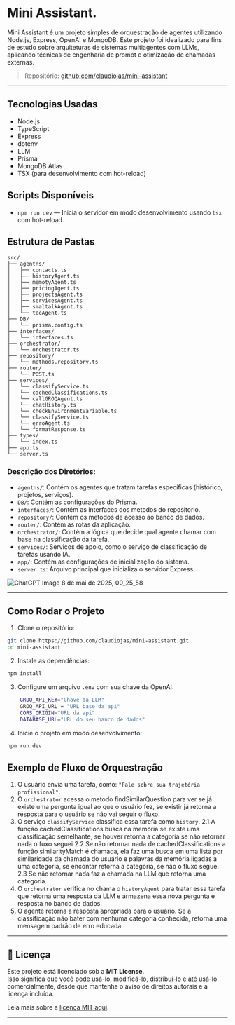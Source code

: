 # Mini Assistant.
Mini Assistant é um projeto simples de orquestração de agentes utilizando Node.js, Express, OpenAI e MongoDB.
Este projeto foi idealizado para fins de estudo sobre arquiteturas de sistemas multiagentes com LLMs, 
aplicando técnicas de engenharia de prompt e otimização de chamadas externas.

> Repositório: [github.com/claudiojas/mini-assistant](https://github.com/claudiojas/mini-assistant.git)

---

## Tecnologias Usadas

- Node.js
- TypeScript
- Express
- dotenv
- LLM
- Prisma
- MongoDB Atlas
- TSX (para desenvolvimento com hot-reload)

## Scripts Disponíveis

- `npm run dev` — Inicia o servidor em modo desenvolvimento usando `tsx` com hot-reload.

## Estrutura de Pastas

```
src/
├── agentns/
│   ├── contacts.ts
│   ├── historyAgent.ts
│   ├── memotyAgent.ts
│   ├── pricingAgent.ts
│   ├── projectsAgent.ts
│   ├── servicesAgent.ts
│   ├── smaltalkAgent.ts
│   └── tecAgent.ts
├── DB/
│   └── prisma.config.ts
├── interfaces/
│   └── interfaces.ts
├── orchestrator/
│   └── orchestrator.ts
├── repository/
│   └── methods.repository.ts
├── router/
│   └── POST.ts
├── services/
│   └── classifyService.ts
│   └── cachedClassifications.ts
│   └── callGROQAgent.ts
│   └── chatHistory.ts
│   └── checkEnvironmentVariable.ts
│   └── classifyService.ts
│   └── erroAgent.ts
│   └── formatResponse.ts
├── types/
│   └── index.ts
├── app.ts
└── server.ts
```

### Descrição dos Diretórios:

- `agentns/`: Contém os agentes que tratam tarefas específicas (histórico, projetos, serviços).
- `DB/`: Contém as configurações do Prisma.
- `interfaces/`: Contém as interfaces dos metodos do repositorio.
- `repository/`: Contém os metodos de acesso ao banco de dados.
- `router/`: Contém as rotas da aplicação.
- `orchestrator/`: Contém a lógica que decide qual agente chamar com base na classificação da tarefa.
- `services/`: Serviços de apoio, como o serviço de classificação de tarefas usando IA.
- `app/`: Contém as configurações de inicialização do sistema.
- `server.ts`: Arquivo principal que inicializa o servidor Express.

![ChatGPT Image 8 de mai  de 2025, 00_25_58](https://github.com/user-attachments/assets/a78658f1-aef4-4c0c-8b32-6ba4085ca5b4)


---

## Como Rodar o Projeto

1. Clone o repositório:

```bash
git clone https://github.com/claudiojas/mini-assistant.git
cd mini-assistant
```

2. Instale as dependências:

```bash
npm install
```

3. Configure um arquivo `.env` com sua chave da OpenAI:

```bash
    GROQ_API_KEY="Chave da LLM"
    GROQ_API_URL = "URL base da api"
    CORS_ORIGIN="URL da api" 
    DATABASE_URL="URL do seu banco de dados"
```

4. Inicie o projeto em modo desenvolvimento:

```bash
npm run dev
```

## Exemplo de Fluxo de Orquestração

1. O usuário envia uma tarefa, como: `"Fale sobre sua trajetória profissional"`.
2. O `orchestrator` acessa o metodo findSimilarQuestion para ver se já existe uma pergunta igual ao que o usuário fez, se existir já retorna a resposta para o usuário se não vai seguir o fluxo.
3. O serviço `classifyService` classifica essa tarefa como `history`.
    2.1 A função cachedClassifications busca na memória se existe uma classificação semelhante, se houver retorna a categoria se não retornar nada o fuxo seguei
    2.2 Se não retornar nada de cachedClassifications a função similarityMatch é chamada, ela faz uma busca em uma lista por similaridade da chamada do usuário e palavras da memória ligadas a uma categoria, se encontar retorna a categoria, se não o fluxo segue.
    2.3 Se não retornar nada faz a chamada na LLM que retorna uma categoria.
4. O `orchestrator` verifica no chama o `historyAgent` para tratar essa tarefa que retorna uma resposta da LLM e armazena essa nova pergunta e resposta no banco de dados.
4. O agente retorna a resposta apropriada para o usuário.
Se a classificação não bater com nenhuma categoria conhecida, retorna uma mensagem padrão de erro educada.

---

## 📄 Licença

Este projeto está licenciado sob a **MIT License**.  
Isso significa que você pode usá-lo, modificá-lo, distribuí-lo e até usá-lo comercialmente, desde que mantenha o aviso de direitos autorais e a licença incluída.

Leia mais sobre a [licença MIT aqui](https://opensource.org/licenses/MIT).

---


